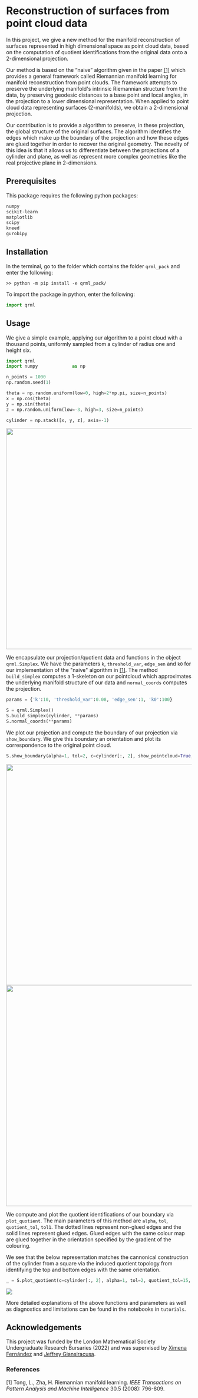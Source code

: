 # Reconstruction of surfaces from point cloud data

In this project, we give a new method for the manifold reconstruction of surfaces represented in high dimensional space as point cloud data, based on the computation of quotient identifications from the original data onto a 2-dimensional projection. 

Our method is based on the “naive” algorithm given in the paper [[1]](#1) which provides a general framework called Riemannian manifold learning for manifold reconstruction from point clouds. The framework attempts to preserve the underlying manifold's intrinsic Riemannian structure from the data,
by preserving geodesic distances to a base point and local angles, in the projection to a lower dimensional representation. When applied to point cloud data representing surfaces (2-manifolds), we obtain a 2-dimensional projection.

Our contribution is to provide a algorithm to preserve, in these projection, the global structure of the original surfaces. The algorithm identifies the edges which make up the boundary of the projection and how these edges are glued together in order to recover the original geometry. The novelty of this idea is that it allows us to differentiate between the projections of a cylinder and plane, as well as represent more complex geometries like the real projective plane in 2-dimensions.

## Prerequisites

This package requires the following python packages:

```python
numpy
scikit-learn
matplotlib
scipy
kneed
gurobipy
```

## Installation

In the terminal, go to the folder which contains the folder `qrml_pack` and enter the following:
```console
>> python -m pip install -e qrml_pack/
```
To import the package in python, enter the following:
```python
import qrml
```

## Usage

We give a simple example, applying our algorithm to a point cloud with a thousand points, uniformly sampled from a cylinder of radius one and height six.

```python
import qrml
import numpy             as np

n_points = 1000
np.random.seed(1)

theta = np.random.uniform(low=0, high=2*np.pi, size=n_points)
x = np.cos(theta)
y = np.sin(theta)
z = np.random.uniform(low=-3, high=3, size=n_points)

cylinder = np.stack([x, y, z], axis=-1)
```
<img src="https://github.com/shesturnedtheweansagainstus/quotient_rml/blob/main/images/cylinder.png" width="600" height="600" />

We encapsulate our projection/quotient data and functions in the object `qrml.Simplex`. We have the parameters `k`, `threshold_var`, `edge_sen` and `k0` for our implementation of the "naive" algorithm in [[1]](#1). The method `build_simplex` computes a 1-skeleton on our pointcloud which approximates the underlying manifold structure of our data and `normal_coords` computes the projection.

```python
params = {'k':10, 'threshold_var':0.08, 'edge_sen':1, 'k0':100}

S = qrml.Simplex()
S.build_simplex(cylinder, **params)
S.normal_coords(**params)
```

We plot our projection and compute the boundary of our projection via `show_boundary`. We give this boundary an orientation and plot its correspondence to the original point cloud.

```python
S.show_boundary(alpha=1, tol=2, c=cylinder[:, 2], show_pointcloud=True, **params)
```

<img src="https://github.com/shesturnedtheweansagainstus/quotient_rml/blob/main/images/cylinder_projection.jpeg" width="600" height="600" />
<img src="https://github.com/shesturnedtheweansagainstus/quotient_rml/blob/main/images/cylinder_3d_boundary.jpeg" width="600" height="600"/> 

We compute and plot the quotient identifications of our boundary via `plot_quotient`. The main parameters of this method are `alpha`, `tol`, `quotient_tol`, `tol1`. The dotted lines represent non-glued edges and the solid lines represent glued edges. Glued edges with the same colour map are glued together in the orientation specified by the gradient of the colouring.

We see that the below representation matches the cannonical construction of the cylinder from a square via the induced quotient topology from identifying the top and bottom edges with the same orientation. 

```python
_ = S.plot_quotient(c=cylinder[:, 2], alpha=1, tol=2, quotient_tol=15, tol1=5, show_pointcloud=True)
```

<img src="https://github.com/shesturnedtheweansagainstus/quotient_rml/blob/main/images/cylinder_quotient.jpeg" />

More detailed explanations of the above functions and parameters as well as diagnostics and limitations can be found in the notebooks in `tutorials`. 

## Acknowledgements

This project was funded by the London Mathematical Society Undergraduate Research Bursaries (2022) and was supervised by [Ximena Fernández](https://ximenafernandez.github.io/) and [Jeffrey Giansiracusa](https://sites.google.com/view/jeffreygiansiracusa/home). 

### References
<a id="1">[1]</a> 
Tong, L., Zha, H. Riemannian manifold learning. *IEEE Transactions on Pattern Analysis
and Machine Intelligence* 30.5 (2008): 796-809.

